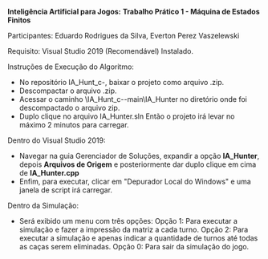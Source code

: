 **Inteligência Artificial para Jogos:**
**Trabalho Prático 1 - Máquina de Estados Finitos**

Participantes:
Eduardo Rodrigues da Silva, Everton Perez Vaszelewski

Requisito:
Visual Studio 2019 (Recomendável) Instalado.

Instruções de Execução do Algoritmo:
- No repositório IA_Hunt_c-, baixar o projeto como arquivo .zip.
- Descompactar o arquivo .zip.
- Acessar o caminho \IA_Hunt_c--main\IA_Hunter no diretório onde foi descompactado o arquivo zip. 
- Duplo clique no arquivo IA_Hunter.sln
Então o projeto irá levar no máximo 2 minutos para carregar.

Dentro do Visual Studio 2019:
- Navegar na guia Gerenciador de Soluções, expandir a opção **IA_Hunter**, depois **Arquivos de Origem** e posteriormente dar duplo clique em cima de **IA_Hunter.cpp**
- Enfim, para executar, clicar em "Depurador Local do Windows" e uma janela de script irá carregar.

Dentro da Simulação:
- Será exibido um menu com três opções:
  Opção 1: Para executar a simulação e fazer a impressão da matriz a cada turno.
  Opção 2: Para executar a simulação e apenas indicar a quantidade de turnos até todas as caças serem eliminadas.
  Opção 0: Para sair da simulação do jogo.

